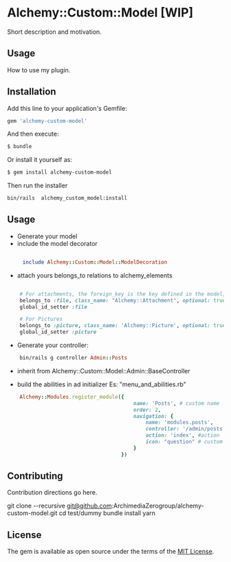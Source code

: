 # Alchemy::Custom::Model [WIP]
Short description and motivation.

## Usage
How to use my plugin.

## Installation
Add this line to your application's Gemfile:

```ruby
gem 'alchemy-custom-model'
```

And then execute:
```bash
$ bundle
```

Or install it yourself as:
```bash
$ gem install alchemy-custom-model
```

Then run the installer
```bash
bin/rails  alchemy_custom_model:install
```

## Usage

* Generate your model
* include the model decorator
```ruby

     include Alchemy::Custom::Model::ModelDecoration

```
* attach yours belongs_to relations to alchemy_elements
```ruby

    # For attachments, the foreign_key is the key defined in the model, can be omitted if it's standard Rails naming
    belongs_to :file, class_name: "Alchemy::Attachment", optional: true, foreign_key: :file_id
    global_id_setter :file

    # For Pictures
    belongs_to :picture, class_name: 'Alchemy::Picture', optional: true, touch: true
    global_id_setter :picture
```
* Generate your controller:
```ruby
    bin/rails g controller Admin::Posts
```
* inherit from Alchemy::Custom::Model::Admin::BaseController

* build the abilities in ad initializer Es: "menu_and_abilities.rb"
```ruby
    Alchemy::Modules.register_module({
                                         name: 'Posts', # custom name
                                         order: 2,
                                         navigation: {
                                             name: 'modules.posts',
                                             controller: '/admin/posts', #controller path
                                             action: 'index', #action
                                             icon: "question" # custom icon
                                         }
                                     })
```

## Contributing
Contribution directions go here.

git clone --recursive git@github.com:ArchimediaZerogroup/alchemy-custom-model.git
cd test/dummy
bundle install
yarn

## License
The gem is available as open source under the terms of the [MIT License](https://opensource.org/licenses/MIT).
